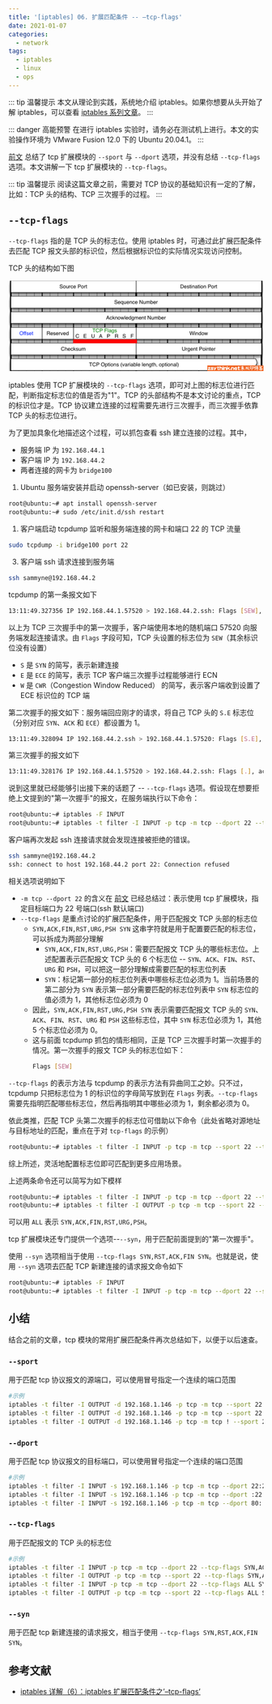 ```yaml
---
title: '[iptables] 06. 扩展匹配条件 -- –tcp-flags'
date: 2021-01-07
categories:
  - network
tags:
  - iptables
  - linux
  - ops
---
```


::: tip 温馨提示
本文从理论到实践，系统地介绍 iptables。如果你想要从头开始了解 iptables，可以查看 [iptables 系列文章][iptables series]。
:::

::: danger 高能预警
在进行 iptables 实验时，请务必在测试机上进行。本文的实验操作环境为 VMware Fusion 12.0 下的 Ubuntu 20.04.1。
:::

[前文][prev] 总结了 tcp 扩展模块的 `--sport` 与 `--dport` 选项，并没有总结 `--tcp-flags` 选项。本文讲解一下 tcp 扩展模块的 `--tcp-flags`。

::: tip 温馨提示
阅读这篇文章之前，需要对 TCP 协议的基础知识有一定的了解，比如：TCP 头的结构、TCP 三次握手的过程。
:::

## `--tcp-flags`

`--tcp-flags` 指的是 TCP 头的标志位。使用 iptables 时，可通过此扩展匹配条件去匹配 TCP 报文头部的标识位，然后根据标识位的实际情况实现访问控制。

TCP 头的结构如下图

![TCP 头部](./images/tcp-header.png)

iptables 使用 TCP 扩展模块的 `--tcp-flags` 选项，即可对上图的标志位进行匹配，判断指定标志位的值是否为"1"。TCP 的头部结构不是本文讨论的重点，TCP 的标识位才是。TCP 协议建立连接的过程需要先进行三次握手，而三次握手依靠 TCP 头的标志位进行。

为了更加具象化地描述这个过程，可以抓包查看 ssh 建立连接的过程。其中，

- 服务端 IP 为 `192.168.44.1`
- 客户端 IP 为 `192.168.44.2`
- 两者连接的网卡为 `bridge100`

1. Ubuntu 服务端安装并启动 openssh-server（如已安装，则跳过）

```bash
root@ubuntu:~# apt install openssh-server
root@ubuntu:~# sudo /etc/init.d/ssh restart
```

1. 客户端启动 tcpdump 监听和服务端连接的网卡和端口 22 的 TCP 流量

```bash
sudo tcpdump -i bridge100 port 22
```

3. 客户端 ssh 请求连接到服务端

```bash
ssh sammyne@192.168.44.2
```

tcpdump 的第一条报文如下

```bash
13:11:49.327356 IP 192.168.44.1.57520 > 192.168.44.2.ssh: Flags [SEW], seq 2064361474, win 65535, options [mss 1460,nop,wscale 6,nop,nop,TS val 1368263741 ecr 0,sackOK,eol], length 0
```

以上为 TCP 三次握手中的第一次握手，客户端使用本地的随机端口 57520 向服务端发起连接请求。由 `Flags` 字段可知，TCP 头设置的标志位为 `SEW`（其余标识位没有设置）

- `S` 是 `SYN` 的简写，表示新建连接
- `E` 是 `ECE` 的简写，表示 TCP 客户端三次握手过程能够进行 ECN
- `W` 是 `CWR`（Congestion Window Reduced） 的简写，表示客户端收到设置了 ECE 标识位的 TCP 端

第二次握手的报文如下：服务端回应刚才的请求，将自己 TCP 头的 `S.E` 标志位（分别对应 `SYN`、`ACK` 和 `ECE`）都设置为 1。

```bash
13:11:49.328094 IP 192.168.44.2.ssh > 192.168.44.1.57520: Flags [S.E], seq 2079983446, ack 2064361475, win 65160, options [mss 1460,sackOK,TS val 4283489136 ecr 1368263741,nop,wscale 7], length 0
```

第三次握手的报文如下

```bash
13:11:49.328176 IP 192.168.44.1.57520 > 192.168.44.2.ssh: Flags [.], ack 1, win 2058, options [nop,nop,TS val 1368263741 ecr 4283489136], length 0
```

说到这里就已经能够引出接下来的话题了 -- `--tcp-flags` 选项。假设现在想要拒绝上文提到的"第一次握手"的报文，在服务端执行以下命令：

```bash
root@ubuntu:~# iptables -F INPUT
root@ubuntu:~# iptables -t filter -I INPUT -p tcp -m tcp --dport 22 --tcp-flags SYN,ACK,FIN,RST,URG,PSH SYN -j REJECT
```

客户端再次发起 ssh 连接请求就会发现连接被拒绝的错误。

```bash
ssh sammyne@192.168.44.2
ssh: connect to host 192.168.44.2 port 22: Connection refused
```

相关选项说明如下

- `-m tcp --dport 22` 的含义在 [前文][prev] 已经总结过：表示使用 tcp 扩展模块，指定目标端口为 22 号端口(ssh 默认端口)
- `--tcp-flags` 是重点讨论的扩展匹配条件，用于匹配报文 TCP 头部的标志位
  - `SYN,ACK,FIN,RST,URG,PSH SYN` 这串字符就是用于配置要匹配的标志位，可以拆成为两部分理解
    - `SYN,ACK,FIN,RST,URG,PSH`：需要匹配报文 TCP 头的哪些标志位。上述配置表示匹配报文 TCP 头的 6 个标志位 -- `SYN`、`ACK`、`FIN`、`RST`、`URG` 和 `PSH`，可以把这一部分理解成需要匹配的标志位列表
    - `SYN`：标记第一部分的标志位列表中哪些标志位必须为 1。当前场景的第二部分为 `SYN` 表示第一部分需要匹配的标志位列表中 `SYN` 标志位的值必须为 1，其他标志位必须为 0
  - 因此，`SYN,ACK,FIN,RST,URG,PSH SYN` 表示需要匹配报文 TCP 头的 `SYN`、`ACK`、`FIN`、`RST`、`URG` 和 `PSH` 这些标志位，其中 `SYN` 标志位必须为 1，其他 5 个标志位必须为 0。
  - 这与前面 tcpdump 抓包的情形相同，正是 TCP 三次握手时第一次握手的情况。第一次握手的报文 TCP 头的标志位如下：
    ```bash
    Flags [SEW]
    ```

`--tcp-flags` 的表示方法与 tcpdump 的表示方法有异曲同工之妙。只不过，tcpdump 只把标志位为 1 的标识位的字母简写放到在 `Flags` 列表。`--tcp-flags` 需要先指明匹配哪些标志位，然后再指明其中哪些必须为 1，剩余都必须为 0。

依此类推，匹配 TCP 头第二次握手的标志位可借助以下命令（此处省略对源地址与目标地址的匹配，重点在于对 `tcp-flags` 的示例）

```bash
root@ubuntu:~# iptables -t filter -I INPUT -p tcp -m tcp --sport 22 --tcp-flags SYN,ACK,FIN,RST,URG,PSH, SYN,ACK -j REJECT
```

综上所述，灵活地配置标志位即可匹配到更多应用场景。

上述两条命令还可以简写为如下模样

```bash
root@ubuntu:~# iptables -t filter -I INPUT -p tcp -m tcp --dport 22 --tcp-flags ALL SYN -j REJECT
root@ubuntu:~# iptables -t filter -I OUTPUT -p tcp -m tcp --sport 22 --tcp-flags ALL SYN,ACK -j REJECT
```

可以用 `ALL` 表示 `SYN,ACK,FIN,RST,URG,PSH`。

tcp 扩展模块还专门提供一个选项--`--syn`，用于匹配前面提到的"第一次握手"。

使用 `--syn` 选项相当于使用 `--tcp-flags SYN,RST,ACK,FIN SYN`。也就是说，使用 `--syn` 选项去匹配 TCP 新建连接的请求报文命令如下

```bash
root@ubuntu:~# iptables -F INPUT
root@ubuntu:~# iptables -t filter -I INPUT -p tcp -m tcp --dport 22 --syn -j REJECT
```

## 小结

结合之前的文章，tcp 模块的常用扩展匹配条件再次总结如下，以便于以后速查。

### `--sport`

用于匹配 tcp 协议报文的源端口，可以使用冒号指定一个连续的端口范围

```bash
#示例
iptables -t filter -I OUTPUT -d 192.168.1.146 -p tcp -m tcp --sport 22 -j REJECT
iptables -t filter -I OUTPUT -d 192.168.1.146 -p tcp -m tcp --sport 22:25 -j REJECT
iptables -t filter -I OUTPUT -d 192.168.1.146 -p tcp -m tcp ! --sport 22 -j ACCEPT
```

### `--dport`

用于匹配 tcp 协议报文的目标端口，可以使用冒号指定一个连续的端口范围

```bash
#示例
iptables -t filter -I INPUT -s 192.168.1.146 -p tcp -m tcp --dport 22:25 -j REJECT
iptables -t filter -I INPUT -s 192.168.1.146 -p tcp -m tcp --dport :22 -j REJECT
iptables -t filter -I INPUT -s 192.168.1.146 -p tcp -m tcp --dport 80: -j REJECT
```

### `--tcp-flags`

用于匹配报文的 TCP 头的标志位

```bash
#示例
iptables -t filter -I INPUT -p tcp -m tcp --dport 22 --tcp-flags SYN,ACK,FIN,RST,URG,PSH SYN -j REJECT
iptables -t filter -I OUTPUT -p tcp -m tcp --sport 22 --tcp-flags SYN,ACK,FIN,RST,URG,PSH SYN,ACK -j REJECT
iptables -t filter -I INPUT -p tcp -m tcp --dport 22 --tcp-flags ALL SYN -j REJECT
iptables -t filter -I OUTPUT -p tcp -m tcp --sport 22 --tcp-flags ALL SYN,ACK -j REJECT
```

### `--syn`

用于匹配 tcp 新建连接的请求报文，相当于使用 `--tcp-flags SYN,RST,ACK,FIN SYN`。

## 参考文献

- [iptables 详解（6）：iptables 扩展匹配条件之’–tcp-flags’]

[iptables series]: /tag/iptables/
[iptables 详解（6）：iptables 扩展匹配条件之’–tcp-flags’]: http://www.zsythink.net/archives/1578
[prev]: /2021/01/07/iptables-05-rules-summary-02/
